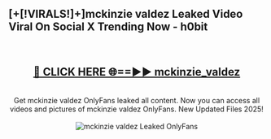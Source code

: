 <h2>[+[!VIRALS!]+]mckinzie valdez Leaked Video Viral On Social X Trending Now - h0bit</h2>
<br>
<div align="center">
<h2><a href="https://libra.edu.pl?mckinzie_valdez" rel="nofollow">🔴 CLICK HERE 🌐==►► mckinzie_valdez</a></h2>
<br>
Get mckinzie valdez OnlyFans leaked all content. Now you can access all videos and pictures of mckinzie valdez OnlyFans. New Updated Files 2025!
<br>
<br>
<a href="https://libra.edu.pl?mckinzie_valdez" rel="nofollow" data-target="animated-image.originalLink"><img src="https://i.ibb.co.com/WyWwxjT/player-gif2.gif" alt="mckinzie valdez Leaked OnlyFans" style="max-width: 100%; display: inline-block;" data-target="animated-image.originalImage"></a>
</div>
<br>